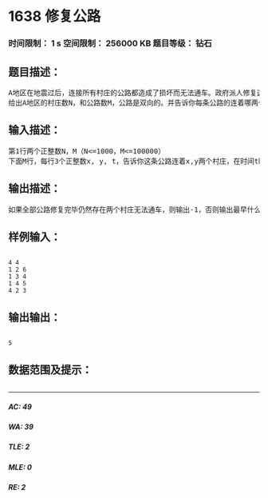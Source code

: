 # 1638 修复公路   
### 时间限制： 1 s     空间限制： 256000 KB     题目等级： 钻石  
## 题目描述：  

<pre>
A地区在地震过后，连接所有村庄的公路都造成了损坏而无法通车。政府派人修复这些公路。
给出A地区的村庄数N，和公路数M，公路是双向的。并告诉你每条公路的连着哪两个村庄，并告诉你什么时候能修完这条公路。问最早什么时候任意两个村庄能够通车，即最早什么时候任意两条村庄都存在至少一条修复完成的道路（可以由多条公路连成一条道路）
</pre>
  
  
## 输入描述：  

<pre>
第1行两个正整数N，M（N<=1000，M<=100000）
下面M行，每行3个正整数x, y, t，告诉你这条公路连着x,y两个村庄，在时间t时能修复完成这条公路。（x<=N，y<=N，t<=100000）
</pre>
  
  
## 输出描述：  

<pre>
如果全部公路修复完毕仍然存在两个村庄无法通车，则输出-1，否则输出最早什么时候任意两个村庄能够通车。
</pre>
  
  
## 样例输入：  

<pre><code>
4 4
1 2 6
1 3 4
1 4 5
4 2 3
</code></pre>
  
  
## 输出输出：  

<pre><code>
5
</code></pre>
  
  
## 数据范围及提示：  

<pre>
</pre>
  
  
***  

##### AC: 49  
##### WA: 39  
##### TLE: 2  
##### MLE: 0  
##### RE: 2  
